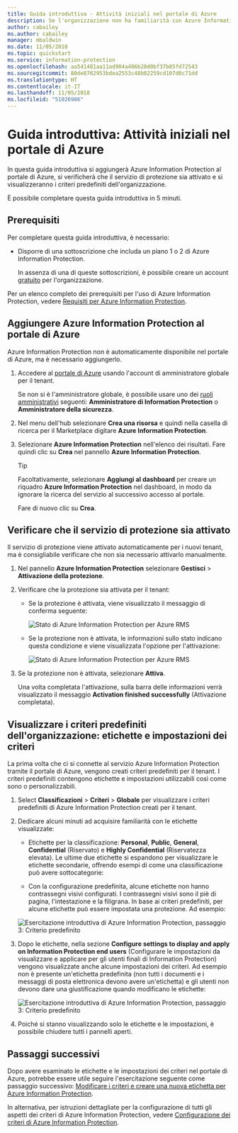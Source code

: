 ```yaml
---
title: Guida introduttiva - Attività iniziali nel portale di Azure
description: Se l'organizzazione non ha familiarità con Azure Information Protection, iniziare da qui per aggiungere il servizio al portale di Azure, verificare che il servizio di protezione sia attivato e visualizzare i criteri.
author: cabailey
ms.author: cabailey
manager: mbaldwin
ms.date: 11/05/2018
ms.topic: quickstart
ms.service: information-protection
ms.openlocfilehash: aa541481aa11ad904a486b28d0bf37b85fd72543
ms.sourcegitcommit: 80de8762953bdea2553c48b02259cd107d0c71dd
ms.translationtype: HT
ms.contentlocale: it-IT
ms.lasthandoff: 11/05/2018
ms.locfileid: "51026986"
---
```

# <a name="quickstart-get-started-in-the-azure-portal"></a>Guida introduttiva: Attività iniziali nel portale di Azure

In questa guida introduttiva si aggiungerà Azure Information Protection al portale di Azure, si verificherà che il servizio di protezione sia attivato e si visualizzeranno i criteri predefiniti dell'organizzazione. 

È possibile completare questa guida introduttiva in 5 minuti.

## <a name="prerequisites"></a>Prerequisiti

Per completare questa guida introduttiva, è necessario:

- Disporre di una sottoscrizione che includa un piano 1 o 2 di Azure Information Protection.
    
    In assenza di una di queste sottoscrizioni, è possibile creare un account [gratuito](https://portal.office.com/Signup/Signup.aspx?OfferId=87dd2714-d452-48a0-a809-d2f58c4f68b7) per l'organizzazione.

Per un elenco completo dei prerequisiti per l'uso di Azure Information Protection, vedere [Requisiti per Azure Information Protection](requirements.md).

## <a name="add-azure-information-protection-to-the-azure-portal"></a>Aggiungere Azure Information Protection al portale di Azure

Azure Information Protection non è automaticamente disponibile nel portale di Azure, ma è necessario aggiungerlo.

1. Accedere al [portale di Azure](https://portal.azure.com) usando l'account di amministratore globale per il tenant. 
    
    Se non si è l'amministratore globale, è possibile usare uno dei [ruoli amministrativi](/azure/active-directory/active-directory-assign-admin-roles-azure-portal) seguenti: **Amministratore di Information Protection** o **Amministratore della sicurezza**.

2. Nel menu dell'hub selezionare **Crea una risorsa** e quindi nella casella di ricerca per il Marketplace digitare **Azure Information Protection**. 
    
3. Selezionare **Azure Information Protection** nell'elenco dei risultati. Fare quindi clic su **Crea** nel pannello **Azure Information Protection**.
    
    > [!TIP] 
    > Facoltativamente, selezionare **Aggiungi al dashboard** per creare un riquadro **Azure Information Protection** nel dashboard, in modo da ignorare la ricerca del servizio al successivo accesso al portale.
    
    Fare di nuovo clic su **Crea**.

## <a name="confirm-the-protection-service-is-activated"></a>Verificare che il servizio di protezione sia attivato

Il servizio di protezione viene attivato automaticamente per i nuovi tenant, ma è consigliabile verificare che non sia necessario attivarlo manualmente. 

1. Nel pannello **Azure Information Protection** selezionare **Gestisci** > **Attivazione della protezione**.

2. Verificare che la protezione sia attivata per il tenant: 
    
    - Se la protezione è attivata, viene visualizzato il messaggio di conferma seguente:
        
        ![Stato di Azure Information Protection per Azure RMS](./media/info-protect-azurerms-activated.png)
        
    - Se la protezione non è attivata, le informazioni sullo stato indicano questa condizione e viene visualizzata l'opzione per l'attivazione:
        
        ![Stato di Azure Information Protection per Azure RMS](./media/info-protect-azurerms-deactivated.png)

3. Se la protezione non è attivata, selezionare **Attiva**. 

    Una volta completata l'attivazione, sulla barra delle informazioni verrà visualizzato il messaggio **Activation finished successfully** (Attivazione completata).

## <a name="view-your-organizations-default-policy---labels-and-policy-settings"></a>Visualizzare i criteri predefiniti dell'organizzazione: etichette e impostazioni dei criteri

La prima volta che ci si connette al servizio Azure Information Protection tramite il portale di Azure, vengono creati criteri predefiniti per il tenant. I criteri predefiniti contengono etichette e impostazioni utilizzabili così come sono o personalizzabili.

1. Select **Classificazioni** > **Criteri** > **Globale** per visualizzare i criteri predefiniti di Azure Information Protection creati per il tenant.
    
2. Dedicare alcuni minuti ad acquisire familiarità con le etichette visualizzate:
    
    - Etichette per la classificazione: **Personal**, **Public**, **General**, **Confidential** (Riservato) e **Highly Confidential** (Riservatezza elevata). Le ultime due etichette si espandono per visualizzare le etichette secondarie, offrendo esempi di come una classificazione può avere sottocategorie:
    
    - Con la configurazione predefinita, alcune etichette non hanno contrassegni visivi configurati. I contrassegni visivi sono il piè di pagina, l'intestazione e la filigrana. In base ai criteri predefiniti, per alcune etichette può essere impostata una protezione. Ad esempio: 
    
    ![Esercitazione introduttiva di Azure Information Protection, passaggio 3: Criterio predefinito](./media/info-protect-policy-default-labelsv2.png)
    
3. Dopo le etichette, nella sezione **Configure settings to display and apply on Information Protection end users** (Configurare le impostazioni da visualizzare e applicare per gli utenti finali di Information Protection) vengono visualizzate anche alcune impostazioni dei criteri. Ad esempio non è presente un'etichetta predefinita (non tutti i documenti e i messaggi di posta elettronica devono avere un'etichetta) e gli utenti non devono dare una giustificazione quando modificano le etichette:
    
    ![Esercitazione introduttiva di Azure Information Protection, passaggio 3: Criterio predefinito](./media/info-protect-policy-default-settings.png) 

4. Poiché si stanno visualizzando solo le etichette e le impostazioni, è possibile chiudere tutti i pannelli aperti.

## <a name="next-steps"></a>Passaggi successivi

Dopo avere esaminato le etichette e le impostazioni dei criteri nel portale di Azure, potrebbe essere utile seguire l'esercitazione seguente come passaggio successivo: [Modificare i criteri e creare una nuova etichetta per Azure Information Protection](infoprotect-quick-start-tutorial.md).

In alternativa, per istruzioni dettagliate per la configurazione di tutti gli aspetti dei criteri di Azure Information Protection, vedere [Configurazione dei criteri di Azure Information Protection](configure-policy.md).
